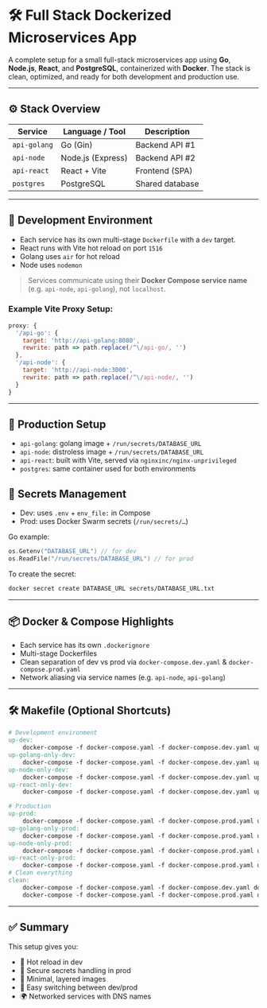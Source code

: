 # 🛠 Full Stack Dockerized Microservices App

A complete setup for a small full-stack microservices app using **Go**, **Node.js**, **React**, and **PostgreSQL**, containerized with **Docker**. The stack is clean, optimized, and ready for both development and production use.

---

## ⚙️ Stack Overview

| Service      | Language / Tool | Description                       |
|--------------|------------------|-----------------------------------|
| `api-golang` | Go (Gin)         | Backend API #1                    |
| `api-node`   | Node.js (Express)| Backend API #2                    |
| `api-react`  | React + Vite     | Frontend (SPA)                    |
| `postgres`   | PostgreSQL       | Shared database                   |

---

## 🧪 Development Environment

- Each service has its own multi-stage `Dockerfile` with a `dev` target.
- React runs with Vite hot reload on port `1516`
- Golang uses `air` for hot reload
- Node uses `nodemon`

> Services communicate using their **Docker Compose service name** (e.g. `api-node`, `api-golang`), not `localhost`.

### Example Vite Proxy Setup:
```js
proxy: {
  '/api-go': {
    target: 'http://api-golang:8080',
    rewrite: path => path.replace(/^\/api-go/, '')
  },
  '/api-node': {
    target: 'http://api-node:3000',
    rewrite: path => path.replace(/^\/api-node/, '')
  }
}
```

---

## 🚀 Production Setup

- `api-golang`: golang image + `/run/secrets/DATABASE_URL`
- `api-node`: distroless image + `/run/secrets/DATABASE_URL`
- `api-react`: built with Vite, served via `nginxinc/nginx-unprivileged`
- `postgres`: same container used for both environments


## 🔐 Secrets Management

- Dev: uses `.env` + `env_file:` in Compose
- Prod: uses Docker Swarm secrets (`/run/secrets/…`)

Go example:
```go
os.Getenv("DATABASE_URL") // for dev
os.ReadFile("/run/secrets/DATABASE_URL") // for prod
```

To create the secret:
```bash
docker secret create DATABASE_URL secrets/DATABASE_URL.txt
```

---

## 📦 Docker & Compose Highlights

- Each service has its own `.dockerignore`
- Multi-stage Dockerfiles
- Clean separation of dev vs prod via `docker-compose.dev.yaml` & `docker-compose.prod.yaml`
- Network aliasing via service names (e.g. `api-node`, `api-golang`)

---

## 🛠 Makefile (Optional Shortcuts)

```Makefile
# Development environment
up-dev:
	docker-compose -f docker-compose.yaml -f docker-compose.dev.yaml up --build
up-golang-only-dev:
	docker-compose -f docker-compose.yaml -f docker-compose.dev.yaml up --build -d postgres api-golang
up-node-only-dev:
	docker-compose -f docker-compose.yaml -f docker-compose.dev.yaml up --build postgres api-node
up-react-only-dev:
	docker-compose -f docker-compose.yaml -f docker-compose.dev.yaml up --build postgres api-react

# Production
up-prod:
	docker-compose -f docker-compose.yaml -f docker-compose.prod.yaml up --build -d
up-golang-only-prod:
	docker-compose -f docker-compose.yaml -f docker-compose.prod.yaml up --build -d postgres api-golang
up-node-only-prod:
	docker-compose -f docker-compose.yaml -f docker-compose.prod.yaml up --build postgres api-node
up-react-only-prod:
	docker-compose -f docker-compose.yaml -f docker-compose.prod.yaml up --build postgres api-react
# Clean everything
clean:
	docker-compose -f docker-compose.yaml -f docker-compose.dev.yaml down -v
	docker-compose -f docker-compose.yaml -f docker-compose.prod.yaml down -v
```

---

## ✅ Summary

This setup gives you:
- 🔁 Hot reload in dev
- 🔐 Secure secrets handling in prod
- 🐳 Minimal, layered images
- 🧠 Easy switching between dev/prod
- 🌍 Networked services with DNS names